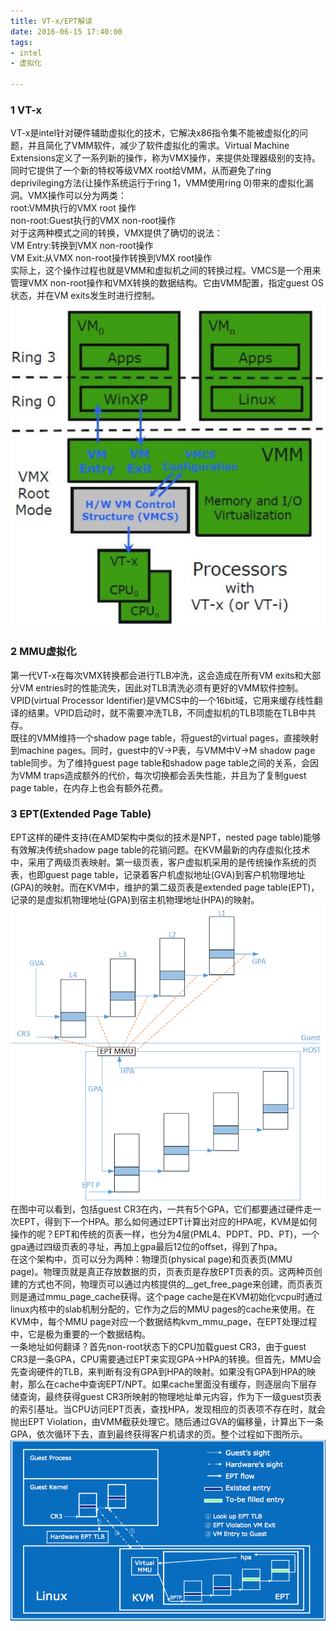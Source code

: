 ```yaml
---
title: VT-x/EPT解读
date: 2016-06-15 17:40:00
tags:
- intel
- 虚拟化

---
```

### 1 VT-x
VT-x是intel针对硬件辅助虚拟化的技术，它解决x86指令集不能被虚拟化的问题，并且简化了VMM软件，减少了软件虚拟化的需求。Virtual Machine Extensions定义了一系列新的操作，称为VMX操作，来提供处理器级别的支持。同时它提供了一个新的特权等级VMX root给VMM，从而避免了ring deprivileging方法(让操作系统运行于ring 1，VMM使用ring 0)带来的虚拟化漏洞。VMX操作可以分为两类：  
root:VMM执行的VMX root 操作  
non-root:Guest执行的VMX non-root操作  
对于这两种模式之间的转换，VMX提供了确切的说法：  
VM Entry:转换到VMX non-root操作  
VM Exit:从VMX non-root操作转换到VMX root操作  
实际上，这个操作过程也就是VMM和虚拟机之间的转换过程。VMCS是一个用来管理VMX non-root操作和VMX转换的数据结构。它由VMM配置，指定guest OS状态，并在VM exits发生时进行控制。  
![VMCS](https://raw.githubusercontent.com/lbxl2345/blogbackup/master/source/pics/VT-x/VMCS.png)
### 2 MMU虚拟化
第一代VT-x在每次VMX转换都会进行TLB冲洗，这会造成在所有VM exits和大部分VM entries时的性能流失，因此对TLB清洗必须有更好的VMM软件控制。VPID(virtual Processor Identifier)是VMCS中的一个16bit域，它用来缓存线性翻译的结果。VPID启动时，就不需要冲洗TLB，不同虚拟机的TLB项能在TLB中共存。  
既往的VMM维持一个shadow page table，将guest的virtual pages，直接映射到machine pages。同时，guest中的V->P表，与VMM中V->M shadow page table同步。为了维持guest page table和shadow page table之间的关系，会因为VMM traps造成额外的代价，每次切换都会丢失性能，并且为了复制guest page table，在内存上也会有额外花费。  
### 3 EPT(Extended Page Table)
EPT这样的硬件支持(在AMD架构中类似的技术是NPT，nested page table)能够有效解决传统shadow page table的花销问题。在KVM最新的内存虚拟化技术中，采用了两级页表映射。第一级页表，客户虚拟机采用的是传统操作系统的页表，也即guest page table，记录着客户机虚拟地址(GVA)到客户机物理地址(GPA)的映射。而在KVM中，维护的第二级页表是extended page table(EPT)，记录的是虚拟机物理地址(GPA)到宿主机物理地址(HPA)的映射。  
![TDP](https://raw.githubusercontent.com/lbxl2345/blogbackup/master/source/pics/VT-x/EPT.png)  
在图中可以看到，包括guest CR3在内，一共有5个GPA，它们都要通过硬件走一次EPT，得到下一个HPA。那么如何通过EPT计算出对应的HPA呢，KVM是如何操作的呢？EPT和传统的页表一样，也分为4层(PML4、PDPT、PD、PT)，一个gpa通过四级页表的寻址，再加上gpa最后12位的offset，得到了hpa。  
在这个架构中，页可以分为两种：物理页(physical page)和页表页(MMU page)。物理页就是真正存放数据的页，页表页是存放EPT页表的页。这两种页创建的方式也不同，物理页可以通过内核提供的__get_free_page来创建，而页表页则是通过mmu_page_cache获得。这个page cache是在KVM初始化vcpu时通过linux内核中的slab机制分配的，它作为之后的MMU pages的cache来使用。在KVM中，每个MMU page对应一个数据结构kvm_mmu_page，在EPT处理过程中，它是极为重要的一个数据结构。  
一条地址如何翻译？首先non-root状态下的CPU加载guest CR3，由于guest CR3是一条GPA，CPU需要通过EPT来实现GPA->HPA的转换。但首先，MMU会先查询硬件的TLB，来判断有没有GPA到HPA的映射。如果没有GPA到HPA的映射，那么在cache中查询EPT/NPT。如果cache里面没有缓存，则逐层向下层存储查询，最终获得guest CR3所映射的物理地址单元内容，作为下一级guest页表的索引基址。当CPU访问EPT页表，查找HPA，发现相应的页表项不存在时，就会抛出EPT Violation，由VMM截获处理它。随后通过GVA的偏移量，计算出下一条GPA，依次循环下去，直到最终获得客户机请求的页。整个过程如下图所示。  
![violate](https://raw.githubusercontent.com/lbxl2345/blogbackup/master/source/pics/VT-x/violate.png)  

